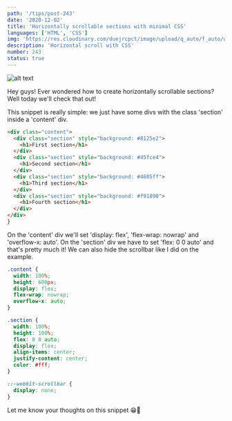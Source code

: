 ```yaml
---
path: '/tips/post-243'
date: '2020-12-02'
title: 'Horizontally scrollable sections with minimal CSS'
languages: ['HTML', 'CSS']
img: 'https://res.cloudinary.com/duejrcpct/image/upload/q_auto/f_auto/w_1000/v1606925559/243-1_cu9hm1.png'
description: 'Horizontal scroll with CSS'
number: 243
status: true
---
```


![alt text](https://res.cloudinary.com/duejrcpct/image/upload/q_auto/v1606925565/243-2_nduc0n.gif 'Horizontal scroll')

Hey guys! Ever wondered how to create horizontally scrollable sections? Well today we'll check that out!

This snippet is really simple: we just have some divs with the class 'section' inside a 'content' div.

```html
<div class="content">
  <div class="section" style="background: #8125e2">
    <h1>First section</h1>
  </div>
  <div class="section" style="background: #45fce4">
    <h1>Second section</h1>
  </div>
  <div class="section" style="background: #4605ff">
    <h1>Third section</h1>
  </div>
  <div class="section" style="background: #f91890">
    <h1>Fourth section</h1>
  </div>
</div>
}
```

On the 'content' div we'll set 'display: flex', 'flex-wrap: nowrap' and 'overflow-x: auto'. On the 'section' div we have to set 'flex: 0 0 auto' and that's pretty much it! We can also hide the scrollbar like I did on the example.

```css
.content {
  width: 100%;
  height: 600px;
  display: flex;
  flex-wrap: nowrap;
  overflow-x: auto;
}

.section {
  width: 100%;
  height: 100%;
  flex: 0 0 auto;
  display: flex;
  align-items: center;
  justify-content: center;
  color: #fff;
}

::-webkit-scrollbar {
  display: none;
}
```

Let me know your thoughts on this snippet 😁🙏
